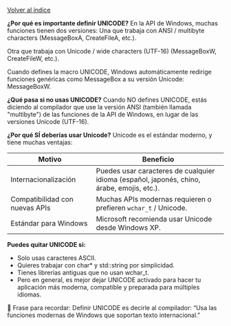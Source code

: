 [Volver al índice](../../../README.md)

**¿Por qué es importante definir UNICODE?**
En la API de Windows, muchas funciones tienen dos versiones:
Una que trabaja con ANSI / multibyte characters (MessageBoxA, CreateFileA, etc.).

Otra que trabaja con Unicode / wide characters (UTF-16) (MessageBoxW, CreateFileW, etc.).

Cuando defines la macro UNICODE, Windows automáticamente redirige funciones genéricas como MessageBox a su versión Unicode: MessageBoxW.

**¿Qué pasa si no usas UNICODE?**
Cuando NO defines UNICODE, estás diciendo al compilador que use la versión ANSI (también llamada "multibyte") de las funciones de la API de Windows, en lugar de las versiones Unicode (UTF-16).

**¿Por qué SÍ deberías usar Unicode?**
Unicode es el estándar moderno, y tiene muchas ventajas:

| Motivo                         | Beneficio                                                                                  |
| ------------------------------ | ------------------------------------------------------------------------------------------ |
| Internacionalización           | Puedes usar caracteres de cualquier idioma (español, japonés, chino, árabe, emojis, etc.). |
| Compatibilidad con nuevas APIs | Muchas APIs modernas requieren o prefieren `wchar_t` / Unicode.                            |
| Estándar para Windows          | Microsoft recomienda usar Unicode desde Windows XP.                                        |

**Puedes quitar UNICODE si:**

- Solo usas caracteres ASCII.
- Quieres trabajar con char\* y std::string por simplicidad.
- Tienes librerías antiguas que no usan wchar_t.
- Pero en general, es mejor dejar UNICODE activado para hacer tu aplicación más moderna, compatible y preparada para múltiples idiomas.

🧠 Frase para recordar:
Definir UNICODE es decirle al compilador: “Usa las funciones modernas de Windows que soportan texto internacional.”

